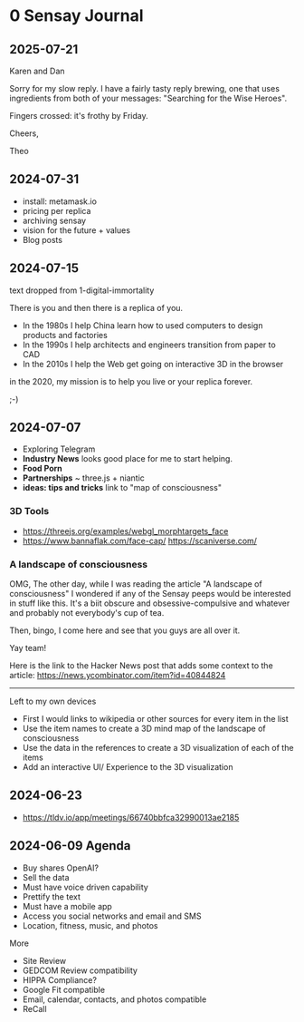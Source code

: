 # 0 Sensay Journal

## 2025-07-21

Karen and Dan

Sorry for my slow reply. I have a fairly tasty reply brewing, one that uses ingredients from both of your messages: "Searching for the Wise Heroes".

Fingers crossed: it's frothy by Friday.

Cheers,

Theo

## 2024-07-31

* install: metamask.io
* pricing per replica
* archiving sensay
* vision for the future + values
* Blog posts



## 2024-07-15

text dropped from 1-digital-immortality


There is you and then there is a replica of you.

* In the 1980s I help China learn how to used computers to design products and factories
* In the 1990s I help architects and engineers transition from paper to CAD
* In the 2010s I help the Web get going on interactive 3D in the browser

in the 2020, my mission is to help you live or your replica forever.

;-)





## 2024-07-07

* Exploring Telegram
* **Industry News** looks good place for me to start helping.
* **Food Porn**
* **Partnerships** ~ three.js + niantic
* **ideas: tips and tricks** link to "map of consciousness"


### 3D Tools

* https://threejs.org/examples/webgl_morphtargets_face
* https://www.bannaflak.com/face-cap/
https://scaniverse.com/

### A landscape of consciousness

OMG, The other day, while I was reading the article "A landscape of consciousness" I wondered if any of the Sensay peeps would be interested in stuff like this. It's a biit obscure and obsessive-compulsive and whatever and probably not everybody's cup of tea.

Then, bingo, I come here and see that you guys are all over it.

Yay team!

Here is the link to the Hacker News post  that adds some context to the article:
https://news.ycombinator.com/item?id=40844824

***

Left to my own devices

* First I would links to wikipedia or other sources for every item in the list
* Use the item names to create a 3D mind map of the landscape of consciousness
* Use the data in the references to create a 3D visualization of each of the items
* Add an interactive UI/ Experience to the 3D visualization



## 2024-06-23

* https://tldv.io/app/meetings/66740bbfca32990013ae2185

## 2024-06-09 Agenda

* Buy shares OpenAI?
* Sell the data
* Must have voice driven capability
* Prettify the text
* Must have a mobile app
* Access you social networks and email and SMS
* Location, fitness, music, and photos

More

* Site Review
* GEDCOM Review compatibility
* HIPPA Compliance?
* Google Fit compatible
* Email, calendar, contacts, and photos compatible
* ReCall
